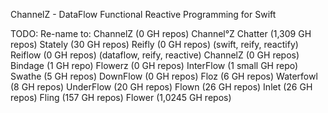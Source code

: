 
ChannelZ - DataFlow Functional Reactive Programming for Swift

TODO: Re-name to:
  ChannelZ (0 GH repos)
  Channel°Z
  Chatter (1,309 GH repos)
  Stately (30 GH repos)
  Reifly (0 GH repos) (swift, reify, reactify)
  Reiflow (0 GH repos) (dataflow, reify, reactive)
  ChannelZ (0 GH repos)
  Bindage (1 GH repo)
  Flowerz (0 GH repos)
  InterFlow (1 small GH repo)
  Swathe (5 GH repos)
  DownFlow (0 GH repos)
  Floz (6 GH repos)
  Waterfowl (8 GH repos)
  UnderFlow (20 GH repos)
  Flown (26 GH repos)
  Inlet (26 GH repos)
  Fling (157 GH repos)
  Flower (1,0245 GH repos)



